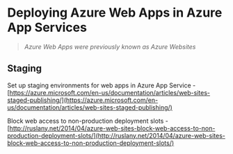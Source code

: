 # Deploying Azure Web Apps in Azure App Services

> _Azure Web Apps were previously known as Azure Websites_

## Staging

Set up staging environments for web apps in Azure App Service - [https://azure.microsoft.com/en-us/documentation/articles/web-sites-staged-publishing/](https://azure.microsoft.com/en-us/documentation/articles/web-sites-staged-publishing/)

Block web access to non-production deployment slots - [http://ruslany.net/2014/04/azure-web-sites-block-web-access-to-non-production-deployment-slots/](http://ruslany.net/2014/04/azure-web-sites-block-web-access-to-non-production-deployment-slots/)

